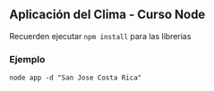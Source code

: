 ## Aplicación del Clima - Curso Node


Recuerden ejecutar ```npm install``` para las librerias

### Ejemplo
```
node app -d "San Jose Costa Rica"
```